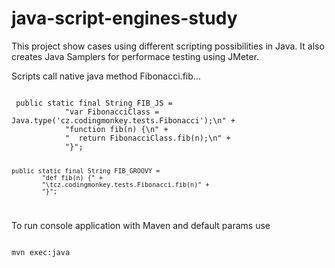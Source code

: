 # java-script-engines-study

This project show cases using different scripting possibilities in Java. It also creates Java Samplers for performace testing using JMeter.

Scripts call native java method Fibonacci.fib... 

<code>
 public static final String FIB_JS =
            "var FibonacciClass = Java.type('cz.codingmonkey.tests.Fibonacci');\n" +
            "function fib(n) {\n" +
            "  return FibonacciClass.fib(n);\n" +
            "}";

    public static final String FIB_GROOVY =
            "def fib(n) {" +
            "\tcz.codingmonkey.tests.Fibonacci.fib(n)" +
            "}";
</code>

To run console application with Maven and default params use

<code>
mvn exec:java
</code>
